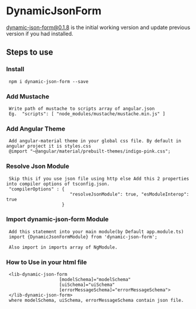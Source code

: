 # DynamicJsonForm

dynamic-json-form@0.1.8 is the initial working version and update previous version if you had installed.
 
## Steps to use

###  Install 
     npm i dynamic-json-form --save

###  Add Mustache 
     Write path of mustache to scripts array of angular.json
     Eg.  "scripts": [ "node_modules/mustache/mustache.min.js" ]

###  Add Angular Theme
     Add angular-material theme in your global css file. By default in angular project it is styles.css
     @import "~@angular/material/prebuilt-themes/indigo-pink.css";

###  Resolve Json Module 
     Skip this if you use json file using http else Add this 2 properties into compiler options of tsconfig.json.
     "compilerOptions" : {
                            "resolveJsonModule": true, "esModuleInterop": true
                         }

###  Import dynamic-json-form Module
     Add this statement into your main module(by Default app.module.ts) 
     import {DynamicJsonFormModule} from 'dynamic-json-form';
     
     Also import in imports array of NgModule.

###  How to Use in your html file 
     <lib-dynamic-json-form 
                        [modelSchema]="modelSchema"
                        [uiSchema]="uiSchema"
                        [errorMessageSchema]="errorMessageSchema">
     </lib-dynamic-json-form>
     where modelSchema, uiSchema, errorMessageSchema contain json file.
